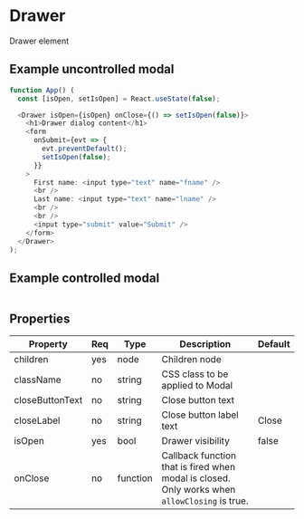 # Drawer

Drawer element

## Example uncontrolled modal

```javascript
function App() (
  const [isOpen, setIsOpen] = React.useState(false);

  <Drawer isOpen={isOpen} onClose={() => setIsOpen(false)}>
    <h1>Drawer dialog content</h1>
    <form
      onSubmit={evt => {
        evt.preventDefault();
        setIsOpen(false);
      }}
    >
      First name: <input type="text" name="fname" />
      <br />
      Last name: <input type="text" name="lname" />
      <br />
      <br />
      <input type="submit" value="Submit" />
    </form>
  </Drawer>
);
```

## Example controlled modal

```javascript
```

## Properties

| Property        | Req | Type                  | Description                                                                                       | Default |
| --------------- | --- | --------------------- | ------------------------------------------------------------------------------------------------- | ------- |
| children        | yes | node                  | Children node                                                                                     |         |
| className       | no  | string                | CSS class to be applied to Modal                                                                  |         |
| closeButtonText | no  | string                | Close button text                                                                                 |         |
| closeLabel      | no  | string                | Close button label text                                                                           | Close   |
| isOpen          | yes | bool                  | Drawer visibility                                                                                 | false   |
| onClose         | no  | function              | Callback function that is fired when modal is closed. Only works when `allowClosing` is true.     |         |
